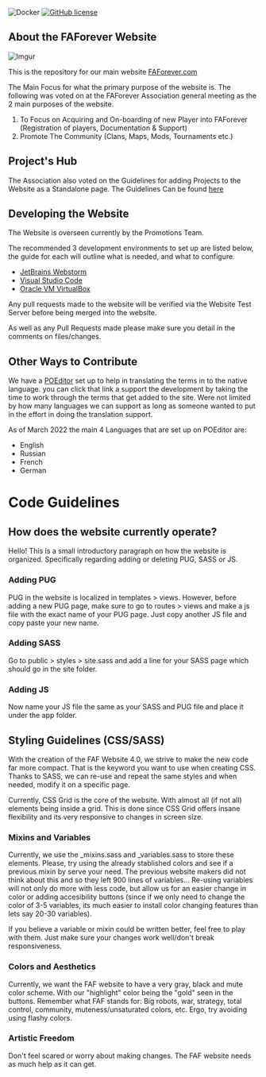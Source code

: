 ![Docker](https://github.com/FAForever/website/actions/workflows/release.yml/badge.svg?branch=develop)
[![GitHub license](https://img.shields.io/github/license/FAForever/website)](https://github.com/FAForever/website)

## About the FAForever Website

![Imgur](https://imgur.com/qU6OXoA.png)

This is the repository for our main website [FAForever.com](https://www.faforever.com)

The Main Focus for what the primary purpose of the website is. The following was voted on at the FAForever Association general meeting as the 2 main purposes of the website.

1. To Focus on Acquiring and On-boarding of new Player into FAForever (Registration of players, Documentation & Support)
2. Promote The Community (Clans, Maps, Mods, Tournaments etc.)


## Project's Hub

The Association also voted on the Guidelines for adding Projects to the Website as a Standalone page.
The Guidelines Can be found [here](https://github.com/FAForever/website/wiki/FAF-Project-Hub-Guidlines)


## Developing the Website
The Website is overseen currently by the Promotions Team.

The recommended 3 development environments to set up are listed below, the guide for each will outline what is needed, and what to configure.

- [JetBrains Webstorm](https://github.com/FAForever/website/wiki/Webstorm-Development-Enviroment)
- [Visual Studio Code](https://github.com/FAForever/website/wiki/Visual-Studio-Develeopment-Enviroment)
- [Oracle VM VirtualBox](https://github.com/FAForever/website/wiki/Oracle-VM-VirtualBox-Development-Enviroment)

Any pull requests made to the website will be verified via the Website Test Server before being merged into the website.

As well as any Pull Requests made please make sure you detail in the comments on files/changes.

## Other Ways to Contribute

We have a [POEditor](https://poeditor.com/join/project/vZ9QmP0fmb) set up to help in translating the terms in to the native language. you can click that link a
support the development by taking the time to work through the terms that get added to the site. Were not limited by how many languages we can support as long as someone wanted to put in the effort
in doing the translation support.

As of March 2022 the main 4 Languages that are set up on POEditor are:
- English
- Russian
- French
- German


# Code Guidelines

## How does the website currently operate?
Hello! This is a small introductory paragraph on how the website is organized. Specifically regarding adding or deleting PUG, SASS or JS.

### Adding PUG

PUG in the website is localized in templates > views. However, before adding a new PUG page, make sure to go to routes > views and make a js file with the exact name of your PUG page. Just copy another JS file and copy paste your new name.

### Adding SASS

Go to  public > styles > site.sass and add a line for your SASS page which should go in the site folder.

### Adding JS
Now name your JS file the same as your SASS and PUG file and place it under the app folder.

## Styling Guidelines (CSS/SASS)

With the creation of the FAF Website 4.0, we strive to make the new code far more compact. That is the keyword you want to use when creating CSS. Thanks to SASS, we can re-use and repeat the same styles and when needed, modify it on a specific page.

Currently, CSS Grid is the core of the website. With almost all (if not all) elements being inside a grid. This is done since CSS Grid offers insane flexibility and its very responsive to changes in screen size.

### Mixins and Variables

Currently, we use the _mixins.sass and _variables.sass to store these elements. Please, try using the already stablished colors and see if a previous mixin by serve your need. The previous website makers did not think about this and so they left 900 lines of variables... Re-using variables will not only do more with less code, but allow us for an easier change in color or adding accesibility buttons (since if we only need to change the color of 3-5 variables, its much easier to install color changing features than lets say 20-30 variables).

If you believe a variable or mixin could be written better, feel free to play with them. Just make sure your changes work well/don't break responsiveness.

### Colors and Aesthetics

Currently, we want the FAF website to have a very gray, black and mute color scheme. With our "highlight" color being the "gold" seen in the buttons. Remember what FAF stands for: Big robots, war, strategy, total control, community, muteness/unsaturated colors, etc. Ergo, try avoiding using flashy colors. 

### Artistic Freedom

Don't feel scared or worry about making changes. The FAF website needs as much help as it can get. 
